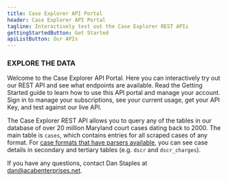 ```yaml
---
title: Case Explorer API Portal
header: Case Explorer API Portal
tagline: Interactively test out the Case Explorer REST APIs
gettingStartedButton: Get Started
apiListButton: Our APIs
---
```


### EXPLORE THE DATA
        
Welcome to the Case Explorer API Portal. Here you can interactively try out our REST API and see what endpoints are available. Read the Getting Started guide to learn how to use this API portal and manage your account. Sign in to manage your subscriptions, see your current usage, get your API Key, and test against our live API.

The Case Explorer REST API allows you to query any of the tables in our database of over 20 million Maryland court cases dating back to 2000. The main table is <code>cases</code>, which contains entries for all scraped cases of any format. For [case formats that have parsers available](https://github.com/dismantl/CaseHarvester/issues/10), you can see case details in secondary and tertiary tables (e.g. <code>dscr</code> and <code>dscr_charges</code>).

<!-- See what APIs we have to offer, including extensive documentation, and generated SDKs. -->

If you have any questions, contact Dan Staples at [dan@acabenterprises.net](mailto:dan@acabenterprises.net).